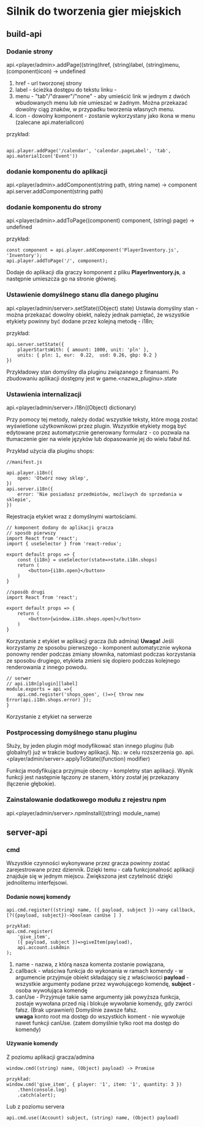 # Silnik do tworzenia gier miejskich

## build-api
### Dodanie strony

api.<player/admin>.addPage((string)href, (string)label, (string)menu, (component)icon) -> undefined

1. href - url tworzonej strony  
1. label - ścieżka dostępu do tekstu linku -  
1. menu - "tab"/"drawer"/"none" - aby umieścić link w jednym z dwóch wbudowanych menu lub nie umieszać w żadnym. Można przekazać dowolny ciąg znaków, w przypadku tworzenia własnych menu.  
1. icon - dowolny komponent - zostanie wykorzystany jako ikona w menu (zalecane api.materialIcon)

przykład: 

```

api.player.addPage('/calendar', 'calendar.pageLabel', 'tab', api.materialIcon('Event'))

```

### dodanie komponentu do aplikacji

api.<player/admin>.addComponent(string path, string name) -> component
api.server.addComponent(string path)

### dodanie komponentu do strony

api.<player/admin>.addToPage((component) component, (string) page) -> undefined

przykład: 
```
const component = api.player.addComponent('PlayerInventory.js', 'Inventory');
api.player.addToPage('/', component);

```
Dodaje do aplikacji dla graczy komponent z pliku **PlayerInventory.js**, a następnie umieszcza go na stronie głównej.

### Ustawienie domyślnego stanu dla danego pluginu

api.<player/admin/server>.setState((Object) state)
Ustawia domyślny stan - można przekazać dowolny obiekt, należy jednak pamiętać, że wszystkie etykiety powinny być dodane przez kolejną metodę - i18n;

przykład:
```
api.server.setState({
    playerStartsWith: { amount: 1000, unit: 'pln' },
    units: { pln: 1, eur:  0.22,  usd: 0.26, gbp: 0.2 }
})
```
Przykładowy stan domyślny dla pluginu związanego z finansami. Po zbudowaniu aplikacji dostępny jest w game.<nazwa_pluginu>.state

### Ustawienia internalizacji
api.<player/admin/server>.i18n((Object) dictionary)

Przy pomocy tej metody, należy dodać wszystkie teksty, które mogą zostać wyświetlone użytkownikowi przez plugin. Wszystkie etykiety mogą być edytowane przez automatycznie generowany formularz - co pozwala na tłumaczenie gier na wiele języków lub dopasowanie jej do wielu fabuł itd.

Przykład użycia dla pluginu shops:
```
//manifest.js

api.player.i18n({
    open: 'Otwórz nowy sklep',
})
api.server.i18n({
    error: 'Nie posiadasz przedmiotów, możliwych do sprzedania w sklepie',
})
```
Rejestracja etykiet wraz z domyślnymi wartościami.
```
// komponent dodany do aplikacji gracza
// sposób pierwszy
import React from 'react';
import { useSelector } from 'react-redux';

export default props => {
    const {i18n} = useSelector(state=>state.i18n.shops)
    return (
        <button>{i18n.open}</button>
    )
}

//sposób drugi
import React from 'react';

export default props => {
    return (
        <button>{window.i18n.shops.open}</button>
    )
}
```
Korzystanie z etykiet w aplikacji gracza (lub admina)
**Uwaga!** Jeśli korzystamy ze sposobu pierwszego - komponent automatycznie wykona ponowny render podczas zmiany słownika, natomiast podczas korzystania ze sposobu drugiego, etykieta zmieni się dopiero podczas kolejnego renderowania z innego powodu.

```
// serwer
// api.i18n[plugin][label]
module.exports = api =>{
    api.cmd.register('shops_open', ()=>{ throw new Error(api.i18n.shops.error) });
}

```

Korzystanie z etykiet na serwerze

### Postprocessing domyślnego stanu pluginu
Służy, by jeden plugin mógł modyfikować stan innego pluginu (lub globalny!) już w trakcie budowy aplikacji. Np.: w celu rozszerzenia go.
api.<player/admin/server>.applyToState((function) modifier)

Funkcja modyfikująca przyjmuje obecny - kompletny stan aplikacji. Wynik funkcji jest następnie łączony ze stanem, który został jej przekazany (łączenie głębokie).

### Zainstalowanie dodatkowego modułu z rejestru npm

api.<player/admin/server>.npmInstall((string) module_name)




## server-api


### cmd
Wszystkie czynności wykonywane przez gracza powinny zostać zarejestrowane przez dziennik. Dzięki temu - cała funkcjonalność aplikacji znajduje się w jednym miejscu.
Zwiększona jest czytelność dzięki jednolitemu interfejsowi.  

#### Dodanie nowej komendy

```
api.cmd.register((string) name, ({ payload, subject })->any callback,  [?({payload, subject})->boolean canUse ] )

przykład:
api.cmd.register(
    'give_item', 
    ({ payload, subject })=>giveItem(payload),
    api.account.isAdmin
);

```
1. name - nazwa, z którą nasza komenta zostanie powiązana,  
1. callback - właściwa funkcja do wykonania w ramach komendy - w argumencie przyjmuje obiekt składający się z właściwości **payload** - wszystkie argumenty podane przez wywołującego komendę, **subject** - osoba wywołująca komendę  
1. canUse - Przyjmuje takie same argumenty jak powyższa funkcja, zostaje wywołana przed nią i blokuje wywołanie komendy, gdy zwróci fałsz. (Brak uprawnień) Domyślnie zawsze fałsz.  
**uwaga** konto root ma dostęp do wszystkich koment - nie wywołuje nawet funkcji canUse. (zatem domyślnie tylko root ma dostęp do komendy)

#### Używanie komendy
Z poziomu aplikacji gracza/admina

```
window.cmd((string) name, (Object) payload) -> Promise

przykład: 
window.cmd('give_item', { player: '1', item: '1', quantity: 3 })
    .then(console.log)
    .catch(alert);

```

Lub z poziomu servera

```
api.cmd.use((Account) subject, (string) name, (Object) payload)
```